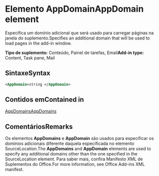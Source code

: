 # <a name="appdomain-element"></a><span data-ttu-id="f7682-101">Elemento AppDomain</span><span class="sxs-lookup"><span data-stu-id="f7682-101">AppDomain element</span></span>

<span data-ttu-id="f7682-102">Especifica um domínio adicional que será usado para carregar páginas na janela do suplemento.</span><span class="sxs-lookup"><span data-stu-id="f7682-102">Specifies an additional domain that will be used to load pages in the add-in window.</span></span>

<span data-ttu-id="f7682-103">**Tipo de suplemento:** Conteúdo, Painel de tarefas, Email</span><span class="sxs-lookup"><span data-stu-id="f7682-103">**Add-in type:** Content, Task pane, Mail</span></span>

## <a name="syntax"></a><span data-ttu-id="f7682-104">Sintaxe</span><span class="sxs-lookup"><span data-stu-id="f7682-104">Syntax</span></span>

```XML
<AppDomain>string </AppDomain>
```

## <a name="contained-in"></a><span data-ttu-id="f7682-105">Contidos em</span><span class="sxs-lookup"><span data-stu-id="f7682-105">Contained in</span></span>

[<span data-ttu-id="f7682-106">AppDomains</span><span class="sxs-lookup"><span data-stu-id="f7682-106">AppDomains</span></span>](appdomains.md)

## <a name="remarks"></a><span data-ttu-id="f7682-107">Comentários</span><span class="sxs-lookup"><span data-stu-id="f7682-107">Remarks</span></span>

<span data-ttu-id="f7682-108">Os elementos **AppDomains** e **AppDomain** são usados para especificar os domínios adicionais diferente daquela especificada no elemento SourceLocation.</span><span class="sxs-lookup"><span data-stu-id="f7682-108">The  **AppDomains** and **AppDomain** elements are used to specify any additional domains other than the one specified in the SourceLocation element.</span></span> <span data-ttu-id="f7682-109">Para saber mais, confira Manifesto XML de Suplementos do Office.</span><span class="sxs-lookup"><span data-stu-id="f7682-109">For more information, see Office Add-ins XML manifest.</span></span>

